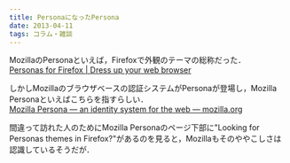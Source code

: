 ```yaml
---
title: PersonaになったPersona
date: 2013-04-11
tags: コラム・雑談
---
```


MozillaのPersonaといえば，Firefoxで外観のテーマの総称だった．<br />[Personas for Firefox | Dress up your web browser](http://www.getpersonas.com/)

しかしMozillaのブラウザベースの認証システムがPersonaが登場し，Mozilla Personaといえばこちらを指すらしい．<br />[Mozilla Persona — an identity system for the web — mozilla.org](http://www.mozilla.org/persona/)

間違って訪れた人のためにMozilla Personaのページ下部に"Looking for Personas themes in Firefox?"があるのを見ると，Mozillaもそのややこしさは認識しているそうだが．

